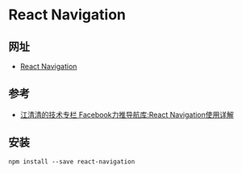# React Navigation

## 网址

* [React Navigation](https://reactnavigation.org/)

## 参考

* [江清清的技术专栏 Facebook力推导航库:React Navigation使用详解](http://www.lcode.org/facebook-react-navigation/)

##  安装

`npm install --save react-navigation`

